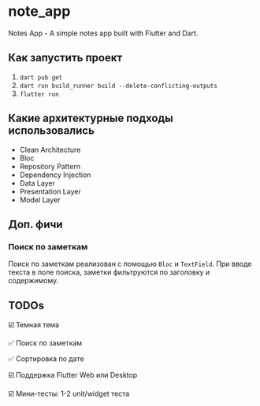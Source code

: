 # note_app

Notes App - A simple notes app built with Flutter and Dart.

## Как запустить проект

1. `dart pub get`
2. `dart run build_runner build --delete-conflicting-outputs`
3. `flutter run`

## Какие архитектурные подходы использовались

- Clean Architecture
- Bloc
- Repository Pattern
- Dependency Injection
- Data Layer
- Presentation Layer
- Model Layer

## Доп. фичи

### Поиск по заметкам

Поиск по заметкам реализован с помощью `Bloc` и `TextField`. При вводе текста в поле поиска, заметки фильтруются по заголовку и содержимому.


## TODOs

☑️ Темная тема

✅ Поиск по заметкам

✅ Сортировка по дате

☑️ Поддержка Flutter Web или Desktop

☑️ Мини-тесты: 1-2 unit/widget теста